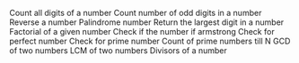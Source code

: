 Count all digits of a number
Count number of odd digits in a number
Reverse a number
Palindrome number
Return the largest digit in a number
Factorial of a given number
Check if the number if armstrong
Check for perfect number
Check for prime number
Count of prime numbers till N
GCD of two numbers
LCM of two numbers
Divisors of a number
